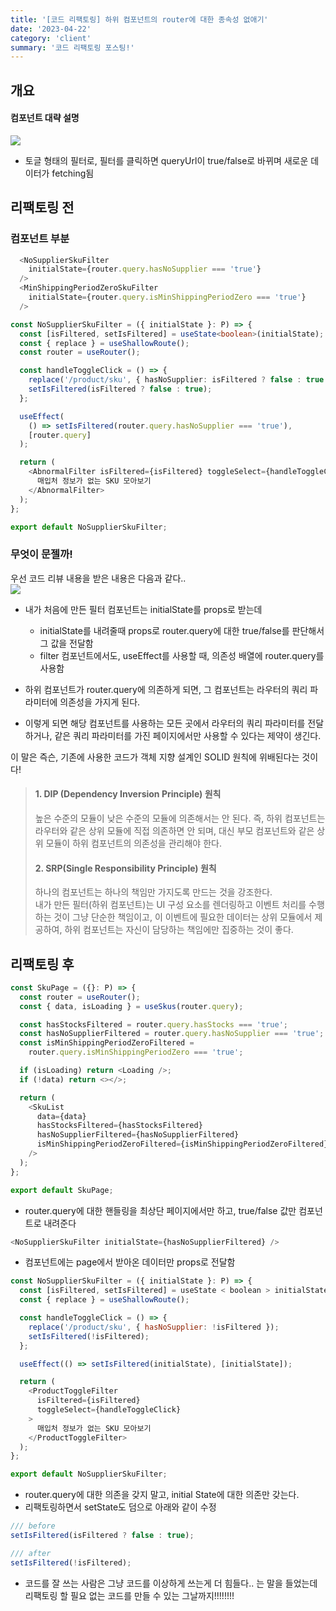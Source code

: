 ```yaml
---
title: '[코드 리팩토링] 하위 컴포넌트의 router에 대한 종속성 없애기'
date: '2023-04-22'
category: 'client'
summary: '코드 리팩토링 포스팅!'
---
```


## 개요

#### 컴포넌트 대략 설명

![](https://velog.velcdn.com/images/jiwonyyy/post/05adbce4-14e2-4a85-b085-15006c1e155c/image.png)

- 토글 형태의 필터로, 필터를 클릭하면 queryUrl이 true/false로 바뀌며 새로운 데이터가 fetching됨

## 리팩토링 전

### 컴포넌트 부분

```ts
  <NoSupplierSkuFilter
    initialState={router.query.hasNoSupplier === 'true'}
  />
  <MinShippingPeriodZeroSkuFilter
    initialState={router.query.isMinShippingPeriodZero === 'true'}
  />
```

```ts
const NoSupplierSkuFilter = ({ initialState }: P) => {
  const [isFiltered, setIsFiltered] = useState<boolean>(initialState);
  const { replace } = useShallowRoute();
  const router = useRouter();

  const handleToggleClick = () => {
    replace('/product/sku', { hasNoSupplier: isFiltered ? false : true });
    setIsFiltered(isFiltered ? false : true);
  };

  useEffect(
    () => setIsFiltered(router.query.hasNoSupplier === 'true'),
    [router.query]
  );

  return (
    <AbnormalFilter isFiltered={isFiltered} toggleSelect={handleToggleClick}>
      매입처 정보가 없는 SKU 모아보기
    </AbnormalFilter>
  );
};

export default NoSupplierSkuFilter;
```

### 무엇이 문젤까!

우선 코드 리뷰 내용을 받은 내용은 다음과 같다..  
![](https://velog.velcdn.com/images/jiwonyyy/post/a7bf0d53-0003-4def-9cd6-2a6f2c4ebd8a/image.png)

- 내가 처음에 만든 필터 컴포넌트는 initialState를 props로 받는데

  - initialState를 내려줄때 props로 router.query에 대한 true/false를 판단해서 그 값을 전달함
  - filter 컴포넌트에서도, useEffect를 사용할 때, 의존성 배열에 router.query를 사용함

- 하위 컴포넌트가 router.query에 의존하게 되면, 그 컴포넌트는 라우터의 쿼리 파라미터에 의존성을 가지게 된다.
- 이렇게 되면 해당 컴포넌트를 사용하는 모든 곳에서 라우터의 쿼리 파라미터를 전달하거나, 같은 쿼리 파라미터를 가진 페이지에서만 사용할 수 있다는 제약이 생긴다.

이 말은 즉슨, 기존에 사용한 코드가 객체 지향 설계인 SOLID 원칙에 위배된다는 것이다!

> #### 1\. DIP (Dependency Inversion Principle) 원칙
>
> 높은 수준의 모듈이 낮은 수준의 모듈에 의존해서는 안 된다. 즉, 하위 컴포넌트는 라우터와 같은 상위 모듈에 직접 의존하면 안 되며, 대신 부모 컴포넌트와 같은 상위 모듈이 하위 컴포넌트의 의존성을 관리해야 한다.
>
> #### 2\. SRP(Single Responsibility Principle) 원칙
>
> 하나의 컴포넌트는 하나의 책임만 가지도록 만드는 것을 강조한다.  
> 내가 만든 필터(하위 컴포넌트)는 UI 구성 요소를 렌더링하고 이벤트 처리를 수행하는 것이 그냥 단순한 책임이고, 이 이벤트에 필요한 데이터는 상위 모듈에서 제공하여, 하위 컴포넌트는 자신이 담당하는 책임에만 집중하는 것이 좋다.

## 리팩토링 후

```js
const SkuPage = ({}: P) => {
  const router = useRouter();
  const { data, isLoading } = useSkus(router.query);

  const hasStocksFiltered = router.query.hasStocks === 'true';
  const hasNoSupplierFiltered = router.query.hasNoSupplier === 'true';
  const isMinShippingPeriodZeroFiltered =
    router.query.isMinShippingPeriodZero === 'true';

  if (isLoading) return <Loading />;
  if (!data) return <></>;

  return (
    <SkuList
      data={data}
      hasStocksFiltered={hasStocksFiltered}
      hasNoSupplierFiltered={hasNoSupplierFiltered}
      isMinShippingPeriodZeroFiltered={isMinShippingPeriodZeroFiltered}
    />
  );
};

export default SkuPage;
```

- router.query에 대한 핸들링을 최상단 페이지에서만 하고, true/false 값만 컴포넌트로 내려준다

```js
<NoSupplierSkuFilter initialState={hasNoSupplierFiltered} />
```

- 컴포넌트에는 page에서 받아온 데이터만 props로 전달함

```js
const NoSupplierSkuFilter = ({ initialState }: P) => {
  const [isFiltered, setIsFiltered] = useState < boolean > initialState;
  const { replace } = useShallowRoute();

  const handleToggleClick = () => {
    replace('/product/sku', { hasNoSupplier: !isFiltered });
    setIsFiltered(!isFiltered);
  };

  useEffect(() => setIsFiltered(initialState), [initialState]);

  return (
    <ProductToggleFilter
      isFiltered={isFiltered}
      toggleSelect={handleToggleClick}
    >
      매입처 정보가 없는 SKU 모아보기
    </ProductToggleFilter>
  );
};

export default NoSupplierSkuFilter;
```

- router.query에 대한 의존을 갖지 말고, initial State에 대한 의존만 갖는다.
- 리팩토링하면서 setState도 덤으로 아래와 같이 수정

```js
/// before
setIsFiltered(isFiltered ? false : true);

/// after
setIsFiltered(!isFiltered);
```

- 코드를 잘 쓰는 사람은 그냥 코드를 이상하게 쓰는게 더 힘들다.. 는 말을 들었는데  
  리팩토링 할 필요 없는 코드를 만들 수 있는 그날까지!!!!!!!!
